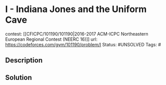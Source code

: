 # I - Indiana Jones and the Uniform Cave

contest: [[CFICPC/101190/101190|2016-2017 ACM-ICPC Northeastern European Regional Contest (NEERC 16)]]
url: https://codeforces.com/gym/101190/problem/I
Status: #UNSOLVED
Tags: #

## Description

## Solution

